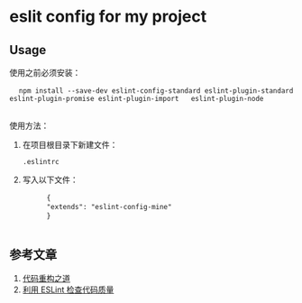 #  eslit config for my project
## Usage
<p>使用之前必须安装：</p>
<pre>
  <code>npm install --save-dev eslint-config-standard eslint-plugin-standard eslint-plugin-promise eslint-plugin-import   eslint-plugin-node</code>
  </pre>
<p></p>
<p>使用方法：</p>
<ol>
  <li>在项目根目录下新建文件：<pre><code>.eslintrc</code></pre></li>
  <li>写入以下文件：
  <pre>
     <code>{</code>
     <code>"extends": "eslint-config-mine"</code>
     <code>}</code>
   </pre>
  </li>
</ol>

## 参考文章
<ol>
  <li>
    <a href="https://mp.weixin.qq.com/s/vn5BH51CK9F1EDq7gIDODQ">代码重构之道</a>
  </li>
  <li>
    <a href="http://morning.work/page/maintainable-nodejs/getting-started-with-eslint.html">利用 ESLint 检查代码质量</a>
  </li>
</ol>

